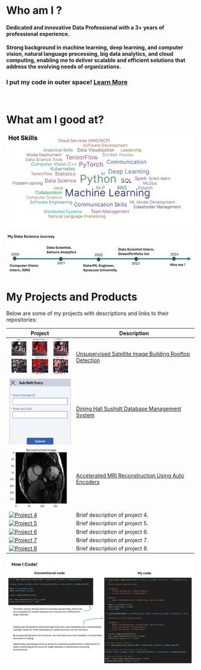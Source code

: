 # Who am I ?

#### Dedicated and innovative Data Professional with a 3+ years of professional experience. 
#### Strong background in machine learning, deep learning, and computer vision, natural language processing, big data analytics, and cloud computing, enabling me to deliver scalable and efficient solutions that address the evolving needs of organizations.

 ### I put my code in outer space! [Learn More](https://tinyurl.com/2y66uber)
<br>

# What am I good at? 
<img align="center" src="skills.png" alt="skills">

![Alt Text](career.png)

# My Projects and Products

Below are some of my projects with descriptions and links to their repositories:

| Project | Description |
|---------|-------------|
| <a href="link_to_repository1"><img src="1.jpg" alt="Unsupervised Satellite Image Building Rooftop Detection" width="200"></a> | [Unsupervised Satellite Image Building Rooftop Detection](https://www.linkedin.com/posts/bastinjob_satelliteimaging-aiinnovation-unsupervisedlearning-activity-7094535204324671488-RhFm?utm_source=share&utm_medium=member_desktop) |
| <a href="link_to_repository2"><img src="2.png" alt="Project 2" width="200"></a> | [Dining Hall Sushidt Database Management System](https://github.com/bastinjob/Employee-Subshift-Database-System) |
| <a href="link_to_repository3"><img src="3.png" alt="Project 3" width="200"></a> | [Accelerated MRI Reconstruction Using Auto Encoders](https://github.com/bastinjob/Accelerated-MRI-Reconstruction-using-AutoEncoders) |
| <a href="link_to_repository4"><img src="link_to_thumbnail_image4" alt="Project 4" width="200"></a> | Brief description of project 4. |
| <a href="link_to_repository5"><img src="link_to_thumbnail_image5" alt="Project 5" width="200"></a> | Brief description of project 5. |
| <a href="link_to_repository6"><img src="link_to_thumbnail_image6" alt="Project 6" width="200"></a> | Brief description of project 6. |
| <a href="link_to_repository7"><img src="link_to_thumbnail_image7" alt="Project 7" width="200"></a> | Brief description of project 7. |
| <a href="link_to_repository8"><img src="link_to_thumbnail_image8" alt="Project 8" width="200"></a> | Brief description of project 8. |



![Alt Text](howicode.png)


